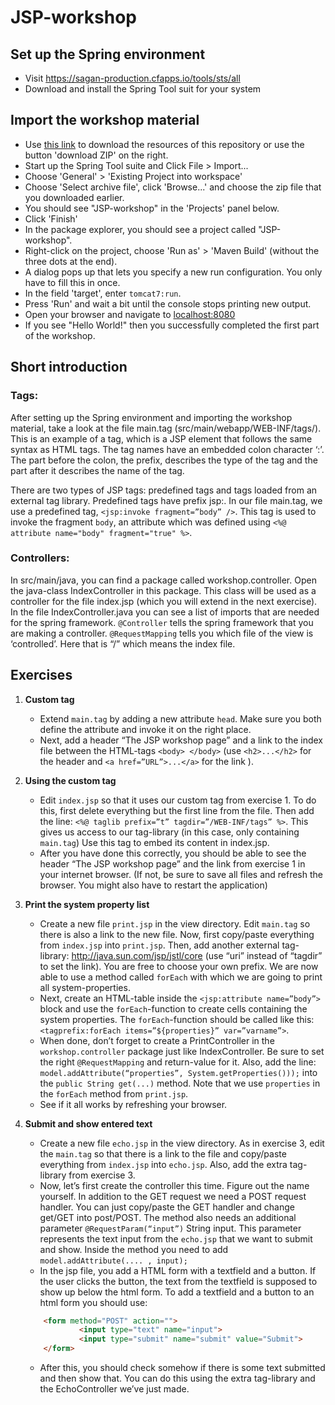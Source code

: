 JSP-workshop
============

## Set up the Spring environment
	
 * Visit https://sagan-production.cfapps.io/tools/sts/all
 * Download and install the Spring Tool suit for your system

## Import the workshop material
 * Use [this link][1] to download the resources of this repository or use the button 'download ZIP' on the right.
 * Start up the Spring Tool suite and Click File > Import...
 * Choose 'General' > 'Existing Project into workspace'
 * Choose 'Select archive file', click 'Browse...' and choose the zip file that you downloaded earlier.
 * You should see "JSP-workshop" in the 'Projects' panel below.
 * Click 'Finish'
 * In the package explorer, you should see a project called "JSP-workshop".
 * Right-click on the project, choose 'Run as' > 'Maven Build' (without the three dots at the end).
 * A dialog pops up that lets you specify a new run configuration. You only have to fill this in once.
 * In the field 'target', enter `tomcat7:run`.
 * Press 'Run' and wait a bit until the console stops printing new output.
 * Open your browser and navigate to [localhost:8080][2]
 * If you see "Hello World!" then you successfully completed the first part of the workshop.

## Short introduction
 
### Tags:
After setting up the Spring environment and importing the workshop material, take a look at the file main.tag (src/main/webapp/WEB-INF/tags/).  This is an example of a tag, which is a JSP element that follows the same syntax as HTML tags. The tag names have an embedded colon character ‘:’. The part before the colon, the prefix, describes the type of the tag and the part after  it describes the name of the tag.

There are two types of JSP tags: predefined tags and tags loaded from an external tag library. Predefined tags have prefix jsp:.
In our file main.tag, we use a predefined tag, `<jsp:invoke fragment=”body” />`. This tag is used to invoke the fragment `body`, an attribute which was defined using `<%@ attribute name="body" fragment="true" %>`.


### Controllers:
In src/main/java, you can find a package called workshop.controller. Open the java-class IndexController in this package. This class will be used as a controller for the file index.jsp (which you will extend in the next exercise). In the file IndexController.java you can see a list of imports that are needed for the spring framework. `@Controller` tells the spring framework that you are making a controller. `@RequestMapping` tells you which file of the view is ‘controlled’. Here that is “/” which means the index file.


## Exercises
1. **Custom tag**
	* Extend `main.tag` by adding a new attribute `head`. Make sure you both define the attribute and invoke it on the right place. 
	* Next, add a header “The JSP workshop page” and a link to the index file between the HTML-tags `<body> </body>`
	(use `<h2>...</h2>` for the header and `<a href=”URL”>...</a>` for the link ). 

2. **Using the custom tag**
	* Edit `index.jsp` so that it uses our custom tag from exercise 1. To do this, first delete everything but the first line from the file. Then add the line:
 	`<%@ taglib prefix=”t” tagdir=”/WEB-INF/tags” %>`. This gives us access to our tag-library (in this case, only containing `main.tag`)  Use this tag to embed its content in index.jsp. 
	* After you have done this correctly, you should be able to see the header “The JSP workshop page” and the link from exercise 1 in your internet browser. (If not, be sure to save all files and refresh the browser. You might also have to restart the application)

3. **Print the system property list**
	* Create a new file `print.jsp` in the view directory. Edit `main.tag` so there is also a link to the new file. Now, first copy/paste everything from `index.jsp` into `print.jsp`. Then, add another external tag-library: http://java.sun.com/jsp/jstl/core (use “uri” instead of “tagdir” to set the link). You are free to choose your own prefix. We are now able to use a method called `forEach` with which we are going to print all system-properties.
	* Next, create an HTML-table inside the `<jsp:attribute name=”body”>` block and use the `forEach`-function to create cells containing the system properties. The `forEach`-function should be called like this: `<tagprefix:forEach items=”${properties}” var=”varname”>`.
	* When done, don’t forget to create a PrintController in the `workshop.controller` package just like IndexController. Be sure to set the right `@RequestMapping` and return-value for it. Also, add the line: 
	`model.addAttribute(“properties”, System.getProperties()));`
	into the `public String get(...)` method. Note that we use `properties` in the `forEach` method from `print.jsp`. 
	* See if it all works by refreshing your browser.

4. **Submit and show entered text**
	* Create a new file `echo.jsp` in the view directory. As in exercise 3, edit the `main.tag` so that there is a link to the file and copy/paste everything from `index.jsp` into `echo.jsp`. Also, add the extra tag-library from exercise 3.
	* Now, let’s first create the controller this time. Figure out the name yourself. In addition to the GET request we need a POST request handler. You can just copy/paste the GET handler and change get/GET into post/POST. The method also needs an additional parameter `@RequestParam(“input”)` String input. This parameter represents the text input from the `echo.jsp` that we want to submit and show. Inside the method you need to add 
		`model.addAttribute(.... , input);`
	* In the jsp file, you add a HTML form with a textfield and a button. If the user clicks the button, the text from the textfield is supposed to show up below the html form. To add a textfield and a button to an html form you should use: 

    ```html
        <form method="POST" action="">
                <input type="text" name="input">
                <input type="submit" name="submit" value="Submit">
        </form>
    ```

    * After this, you should check somehow if there is some text submitted and then show that. You can do this using the extra tag-library and the EchoController we’ve just made. 


[1]: https://github.com/25A0/JSP-workshop/archive/master.zip
[2]: http://localhost:8080
